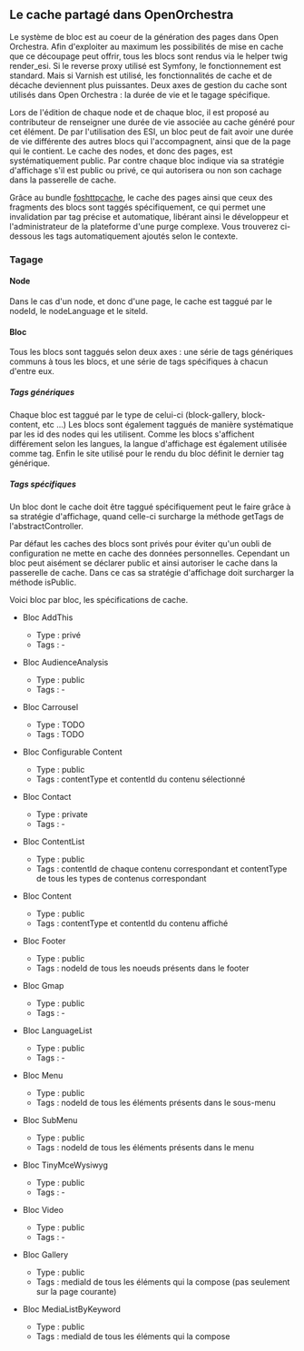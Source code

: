 ## Le cache partagé dans OpenOrchestra
Le système de bloc est au coeur de la génération des pages dans Open Orchestra. Afin d'exploiter au maximum les possibilités de mise en cache que ce découpage peut offrir, tous les blocs sont rendus via le helper twig render_esi. Si le reverse proxy utilisé est Symfony, le fonctionnement est standard. Mais si Varnish est utilisé, les fonctionnalités de cache et de décache deviennent plus puissantes.
Deux axes de gestion du cache sont utilisés dans Open Orchestra : la durée de vie et le tagage spécifique.

Lors de l'édition de chaque node et de chaque bloc, il est proposé au contributeur de renseigner une durée de vie associée au cache généré pour cet élément. De par l'utilisation des ESI, un bloc peut de fait avoir une durée de vie différente des autres blocs qui l'accompagnent, ainsi que de la page qui le contient. Le cache des nodes, et donc des pages, est systématiquement public. Par contre chaque bloc indique via sa stratégie d'affichage s'il est public ou privé, ce qui autorisera ou non son cachage dans la passerelle de cache.

Grâce au bundle [foshttpcache](http://foshttpcachebundle.readthedocs.org), le cache des pages ainsi que ceux des fragments des blocs sont taggés spécifiquement, ce qui permet une invalidation par tag précise et automatique, libérant ainsi le développeur et l'administrateur de la plateforme d'une purge complexe. Vous trouverez ci-dessous les tags automatiquement ajoutés selon le contexte.

### Tagage 
#### Node
Dans le cas d'un node, et donc d'une page, le cache est taggué par le nodeId, le nodeLanguage et le siteId.

#### Bloc
Tous les blocs sont taggués selon deux axes : une série de tags génériques communs à tous les blocs, et une série de tags spécifiques à chacun d'entre eux.

##### Tags génériques
Chaque bloc est taggué par le type de celui-ci (block-gallery, block-content, etc ...) Les blocs sont également taggués de manière systématique par les id des nodes qui les utilisent. Comme les blocs s'affichent différement selon les langues, la langue d'affichage est également utilisée comme tag. Enfin le site utilisé pour le rendu du bloc définit le dernier tag générique.

##### Tags spécifiques
Un bloc dont le cache doit être taggué spécifiquement peut le faire grâce à sa stratégie d'affichage, quand celle-ci surcharge la méthode getTags de l'abstractController.

Par défaut les caches des blocs sont privés pour éviter qu'un oubli de configuration ne mette en cache des données personnelles. Cependant un bloc peut aisément se déclarer public et ainsi autoriser le cache dans la passerelle de cache. Dans ce cas sa stratégie d'affichage doit surcharger la méthode isPublic.

Voici bloc par bloc, les spécifications de cache.

* Bloc AddThis
    * Type : privé
    * Tags : -

* Bloc AudienceAnalysis
    * Type : public
    * Tags : -

* Bloc Carrousel
    * Type : TODO
    * Tags : TODO

* Bloc Configurable Content
    * Type : public
    * Tags : contentType et contentId du contenu sélectionné

* Bloc Contact
    * Type : private
    * Tags : -

* Bloc ContentList
    * Type : public
    * Tags : contentId de chaque contenu correspondant et contentType de tous les types de contenus correspondant

* Bloc Content
    * Type : public
    * Tags : contentType et contentId du contenu affiché

* Bloc Footer
    * Type : public
    * Tags : nodeId de tous les noeuds présents dans le footer

* Bloc Gmap
    * Type : public
    * Tags : -

* Bloc LanguageList
    * Type : public
    * Tags : -

* Bloc Menu
    * Type : public
    * Tags : nodeId de tous les éléments présents dans le sous-menu

* Bloc SubMenu
    * Type : public
    * Tags : nodeId de tous les éléments présents dans le menu

* Bloc TinyMceWysiwyg
    * Type : public
    * Tags : -

* Bloc Video
    * Type : public
    * Tags : -

* Bloc Gallery
    * Type : public
    * Tags : mediaId de tous les éléments qui la compose (pas seulement sur la page courante)

* Bloc MediaListByKeyword
    * Type : public
    * Tags : mediaId de tous les éléments qui la compose
